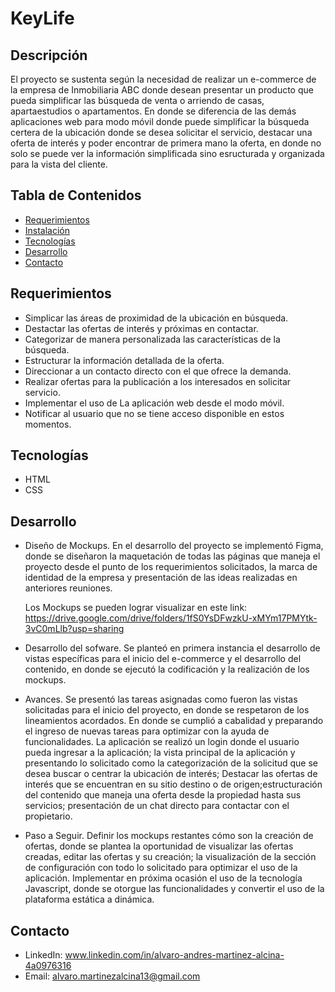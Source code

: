# KeyLife

## Descripción

El proyecto se sustenta según la necesidad de realizar un e-commerce de la empresa de Inmobiliaria ABC donde desean presentar un producto que pueda simplificar las búsqueda de venta o arriendo de casas, apartaestudios o apartamentos. En donde se diferencia de las demás aplicaciones web para modo móvil donde puede simplificar la
búsqueda certera de la ubicación donde se desea solicitar el servicio, destacar una oferta de interés y poder encontrar de primera mano la oferta, en donde no solo se puede ver la información simplificada sino esructurada y organizada para la vista del cliente.

## Tabla de Contenidos

- [Requerimientos](#Requerimientos)
- [Instalación](#instalación)
- [Tecnologías](#Tecnologías)
- [Desarrollo](#Desarrollo)
- [Contacto](#contacto)

## Requerimientos
- Simplicar las áreas de proximidad de la ubicación en búsqueda.
- Destactar las ofertas de interés y próximas en contactar.
- Categorizar de manera personalizada las características de la búsqueda.
- Estructurar la información detallada de la oferta.
- Direccionar a un contacto directo con el que ofrece la demanda.
- Realizar ofertas para la publicación a los interesados en solicitar servicio.
- Implementar el uso de La aplicación web desde el modo móvil.
- Notificar al usuario que no se tiene acceso disponible en estos momentos.

## Tecnologías
- HTML
- CSS

## Desarrollo
- Diseño de Mockups.
En el desarrollo del proyecto se implementó Figma, donde se diseñaron la maquetación de todas las páginas que maneja el proyecto desde el punto de los requerimientos
solicitados, la marca de identidad de la empresa y presentación de las ideas realizadas en anteriores reuniones.

  Los Mockups se pueden lograr visualizar en este link: 
  https://drive.google.com/drive/folders/1fS0YsDFwzkU-xMYm17PMYtk-3vC0mLlb?usp=sharing

- Desarrollo del sofware.
Se planteó en primera instancia el desarrollo de vistas específicas para el inicio del e-commerce y el desarrollo del contenido, en donde se ejecutó la codificación y
la realización de los mockups.

- Avances.
Se presentó las tareas asignadas como fueron las vistas solicitadas para el inicio del proyecto, en donde se respetaron de los lineamientos acordados. En donde se 
cumplió a cabalidad y preparando el ingreso de nuevas tareas para optimizar con la ayuda de funcionalidades.
La aplicación se realizó un login donde el usuario pueda ingresar a la aplicación; la vista principal de la aplicación y presentando lo solicitado como la 
categorización de la solicitud que se desea buscar o centrar la ubicación de interés; Destacar las ofertas de interés que se encuentran en su sitio destino o de 
origen;estructuración del contenido que maneja una oferta desde la propiedad hasta sus servicios; presentación de un chat directo para contactar con el propietario.

- Paso a Seguir.
Definir los mockups restantes cómo son la creación de ofertas, donde se plantea la oportunidad de visualizar las ofertas creadas, editar las ofertas y su creación; la
visualización de la sección de configuración con todo lo solicitado para optimizar el uso de la aplicación. Implementar en próxima ocasión el uso de la tecnología 
Javascript, donde se otorgue las funcionalidades y convertir el uso de la plataforma estática a dinámica.  

## Contacto
- LinkedIn: www.linkedin.com/in/alvaro-andres-martinez-alcina-4a0976316
- Email: alvaro.martinezalcina13@gmail.com
